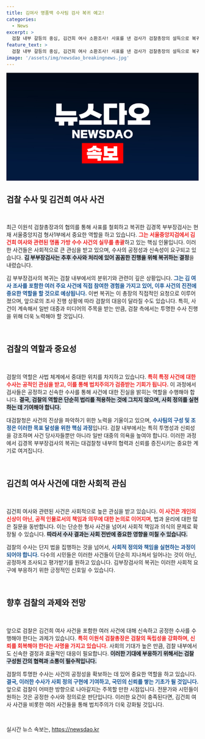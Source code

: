 ```yaml
---
title: 김여사 명품백 수사팀 검사 복귀 예고!
categories:
  - News
excerpt: >
  검찰 내부 갈등의 중심, 김건희 여사 소환조사! 사표를 낸 검사가 검찰총장의 설득으로 복귀하며 갈등의 소용돌이에 휘말렸다. 진상 파악 요구로 촉발된 이 사건의 전말은 과연 무엇일까? 클릭해 확인해보세요!
feature_text: >
  검찰 내부 갈등의 중심, 김건희 여사 소환조사! 사표를 낸 검사가 검찰총장의 설득으로 복귀하며 갈등의 소용돌이에 휘말렸다. 진상 파악 요구로 촉발된 이 사건의 전말은 과연 무엇일까? 클릭해 확인해보세요!
image: '/assets/img/newsdao_breakingnews.jpg'
---
```


<p><img src="/assets/img/newsdao_breakingnews.jpg" alt="implanttips 속보" /></p>

<h2 data-ke-size="size26">검찰 수사 및 김건희 여사 사건</h2>

<p data-ke-size="size16">&nbsp;</p>

<p data-ke-size="size16">최근 이원석 검찰총장과의 협의를 통해 사표를 철회하고 복귀한 김경목 부부장검사는 현재 서울중앙지검 형사1부에서 중요한 역할을 하고 있습니다. <b><span style="color: #ee2323;">그는 서울중앙지검에서 김건희 여사와 관련된 명품 가방 수수 사건의 실무를 총괄</span></b>하고 있는 핵심 인물입니다. 이러한 사건들은 사회적으로 큰 관심을 받고 있으며, 수사의 공정성과 신속성이 요구되고 있습니다. <b><span style="background-color: #21538527;">김 부부장검사는 추후 수사와 처리에 있어 꼼꼼한 진행을 위해 복귀하는 결정</span></b>을 내렸습니다.</p>

<p data-ke-size="size16">김 부부장검사의 복귀는 검찰 내부에서의 분위기와 관련이 깊은 상황입니다. <b><span style="color: #1a5490;">그는 김 여사 조사를 포함한 여러 주요 사건에 직접 참여한 경험을 가지고 있어, 이후 사건의 진전에 중요한 역할을 할 것으로 예상됩니다.</span></b> 이번 복귀는 이 총장의 직접적인 요청으로 이루어졌으며, 앞으로의 조사 진행 상황에 따라 검찰의 대응이 달라질 수도 있습니다. 특히, 사건이 계속해서 일반 대중과 미디어의 주목을 받는 만큼, 검찰 측에서는 투명한 수사 진행을 위해 더욱 노력해야 할 것입니다.</p>

<p data-ke-size="size16">&nbsp;</p>

<h2 data-ke-size="size26">검찰의 역할과 중요성</h2>

<p data-ke-size="size16">&nbsp;</p>

<p data-ke-size="size16">검찰의 역할은 사법 체계에서 중대한 위치를 차지하고 있습니다. <b><span style="color: #ee2323;">특히 특정 사건에 대한 수사는 공적인 관심을 받고, 이를 통해 법치주의가 검증받는 기회가 됩니다.</span></b> 이 과정에서 검사들은 공정하고 신속한 수사를 통해 사건에 대한 진실을 밝히는 역할을 수행해야 합니다. <b><span style="background-color: #21538527;">결국, 검찰의 역할은 단순히 법리를 적용하는 것에 그치지 않으며, 사회 정의를 실현하는 데 기여해야 합니다.</span></b></p>

<p data-ke-size="size16">대검찰청은 사건의 진상을 파악하기 위한 노력을 기울이고 있으며, <b><span style="color: #1a5490;">수사팀의 구성 및 조정은 이러한 목표 달성을 위한 핵심 과정</span></b>입니다. 검찰 내부에서는 특히 투명성과 신뢰성을 강조하며 사건 당사자들뿐만 아니라 일반 대중의 의욕을 높여야 합니다. 이러한 과정에서 김경목 부부장검사의 복귀는 대검찰청 내부의 협력과 신뢰를 증진시키는 중요한 계기로 여겨집니다.</p>

<p data-ke-size="size16">&nbsp;</p>

<h2 data-ke-size="size26">김건희 여사 사건에 대한 사회적 관심</h2>

<p data-ke-size="size16">&nbsp;</p>

<p data-ke-size="size16">김건희 여사와 관련된 사건은 사회적으로 높은 관심을 받고 있습니다. <b><span style="color: #ee2323;">이 사건은 개인의 신상이 아닌, 공적 인물로서의 책임과 의무에 대한 논의로 이어지며</span></b>, 법과 윤리에 대한 많은 질문을 동반합니다. 이는 단순한 형사 사건을 넘어서 사회적 책임과 의식의 문제로 확장될 수 있습니다. <b><span style="background-color: #21538527;">따라서 수사 결과는 사회 전반에 중요한 영향을 미칠 수 있습니다.</span></b></p>

<p data-ke-size="size16">검찰의 수사는 단지 법을 집행하는 것을 넘어서, <b><span style="color: #1a5490;">사회적 정의와 책임을 실현하는 과정이 되어야 합니다.</span></b> 다수의 시민들은 이러한 사건들이 단순히 지나쳐서 일어나는 것이 아닌, 공정하게 조사되고 평가받기를 원하고 있습니다. 김부장검사의 복귀는 이러한 사회적 요구에 부응하기 위한 긍정적인 신호일 수 있습니다.</p>

<p data-ke-size="size16">&nbsp;</p>

<h2 data-ke-size="size26">향후 검찰의 과제와 전망</h2>

<p data-ke-size="size16">&nbsp;</p>

<p data-ke-size="size16">앞으로 검찰은 김건희 여사 사건을 포함한 여러 사건에 대해 신속하고 공정한 수사를 수행해야 한다는 과제가 있습니다. <b><span style="color: #ee2323;">특히 이원석 검찰총장은 검찰의 독립성을 강화하며, 신뢰를 회복해야 한다는 사명을 가지고 있습니다.</span></b> 사회의 기대가 높은 만큼, 검찰 내부에서도 신속한 결정과 효율적인 대응이 필요합니다. <b><span style="background-color: #21538527;">이러한 기대에 부응하기 위해서는 검찰 구성원 간의 협력과 소통이 필수적입니다.</span></b></p>

<p data-ke-size="size16">검찰의 투명한 수사는 사건의 공정성을 확보하는 데 있어 중요한 역할을 하고 있습니다. <b><span style="color: #1a5490;">결국, 이러한 수사가 사회 정의 구현에 기여하고, 국민의 신뢰를 쌓는 기초가 될 것입니다.</span></b> 앞으로 검찰이 어떠한 방향으로 나아갈지는 주목할 만한 시점입니다. 전문가와 시민들이 원하는 것은 공정한 수사와 정의로운 판단입니다. 이러한 요건이 충족된다면, 김건희 여사 사건을 비롯한 여러 사건들을 통해 법치주의가 더욱 강화될 것입니다.</p>

<p data-ke-size="size16">&nbsp;</p>
실시간 뉴스 속보는, <a href="https://newsdao.kr" rel="dofollow">https://newsdao.kr</a>


